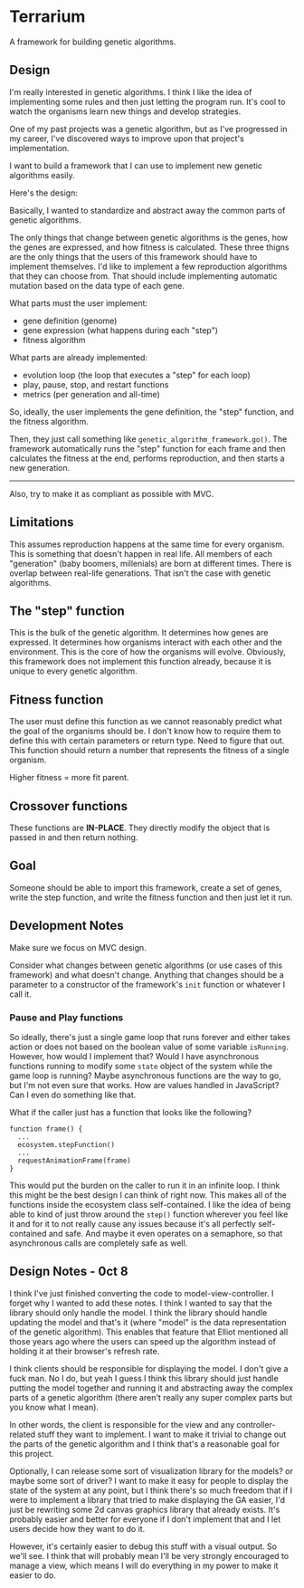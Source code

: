 # Terrarium

A framework for building genetic algorithms.

## Design

I'm really interested in genetic algorithms. I think I like the idea of implementing some rules and then
just letting the program run. It's cool to watch the organisms learn new things and develop strategies.

One of my past projects was a genetic algorithm, but as I've progressed in my career, I've discovered
ways to improve upon that project's implementation.

I want to build a framework that I can use to implement new genetic algorithms easily.

Here's the design:

Basically, I wanted to standardize and abstract away the common parts of genetic algorithms.

The only things that change between genetic algorithms is the genes, how the genes are expressed, and
how fitness is calculated. These three thigns are the only things that the users of this framework
should have to implement themselves. I'd like to implement a few reproduction algorithms that they can 
choose from. That should include implementing automatic mutation based on the data type of each gene.

What parts must the user implement:
- gene definition (genome)
- gene expression (what happens during each "step")
- fitness algorithm

What parts are already implemented:
- evolution loop (the loop that executes a "step" for each loop)
- play, pause, stop, and restart functions
- metrics (per generation and all-time)

So, ideally, the user implements the gene definition, the "step" function, and the fitness algorithm.

Then, they just call something like `genetic_algorithm_framework.go()`. The framework automatically
runs the "step" function for each frame and then calculates the fitness at the end, performs reproduction,
and then starts a new generation.

---

Also, try to make it as compliant as possible with MVC.

## Limitations

This assumes reproduction happens at the same time for every organism. This is something that doesn't 
happen in real life. All members of each "generation" (baby boomers, millenials) are born at different
times. There is overlap between real-life generations. That isn't the case with genetic algorithms.

## The "step" function

This is the bulk of the genetic algorithm. It determines how genes are expressed. It determines how 
organisms interact with each other and the environment. This is the core of how the organisms will 
evolve. Obviously, this framework does not implement this function already, because it is unique to 
every genetic algorithm.

## Fitness function

The user must define this function as we cannot reasonably predict what the goal of the organisms
should be. I don't know how to require them to define this with certain parameters or return type.
Need to figure that out. This function should return a number that represents the fitness of a 
single organism.

Higher fitness = more fit parent.

## Crossover functions

These functions are **IN-PLACE**. They directly modify the object that is passed in and then return
nothing.

## Goal

Someone should be able to import this framework, create a set of genes, write the step function, and 
write the fitness function and then just let it run.

## Development Notes

Make sure we focus on MVC design.

Consider what changes between genetic algorithms (or use cases of this framework) and what doesn't 
change. Anything that changes should be a parameter to a constructor of the framework's `init` 
function or whatever I call it.

### Pause and Play functions

So ideally, there's just a single game loop that runs forever and either takes action or does not
based on the boolean value of some variable `isRunning`. However, how would I implement that? 
Would I have asynchronous functions running to modify some `state` object of the system while the
game loop is running? Maybe asynchronous functions are the way to go, but I'm not even sure that 
works. How are values handled in JavaScript? Can I even do something like that.

What if the caller just has a function that looks like the following?
```
function frame() {
  ...
  ecosystem.stepFunction()
  ...
  requestAnimationFrame(frame)
}
```

This would put the burden on the caller to run it in an infinite loop. I think this might be the 
best design I can think of right now. This makes all of the functions inside the ecosystem class 
self-contained. I like the idea of being able to kind of just throw around the `step()` function
wherever you feel like it and for it to not really cause any issues because it's all perfectly
self-contained and safe. And maybe it even operates on a semaphore, so that asynchronous calls 
are completely safe as well.

## Design Notes - 0ct 8

I think I've just finished converting the code to model-view-controller. I 
forget why I wanted to add these notes. I think I wanted to say that the library
should only handle the model. I think the library should handle updating the 
model and that's it (where "model" is the data representation of the genetic
algorithm). This enables that feature that Elliot mentioned all those years ago
where the users can speed up the algorithm instead of holding it at their 
browser's refresh rate.

I think clients should be responsible for displaying the model. I don't give a 
fuck man. No I do, but yeah I guess I think this library should just handle 
putting the model together and running it and abstracting away the complex parts
of a genetic algorithm (there aren't really any super complex parts but you 
know what I mean).

In other words, the client is responsible for the view and any 
controller-related stuff they want to implement. I want to make it trivial to 
change out the parts of the genetic algorithm and I think that's a reasonable 
goal for this project.

Optionally, I can release some sort of visualization library for the models? or 
maybe some sort of driver? I want to make it easy for people to display the 
state of the system at any point, but I think there's so much freedom that if I
were to implement a library that tried to make displaying the GA easier, I'd 
just be rewriting some 2d canvas graphics library that already exists. It's 
probably easier and better for everyone if I don't implement that and I let 
users decide how they want to do it.

However, it's certainly easier to debug this stuff with a visual output. So 
we'll see. I think that will probably mean I'll be very strongly encouraged to 
manage a view, which means I will do everything in my power to make it easier to 
do.
